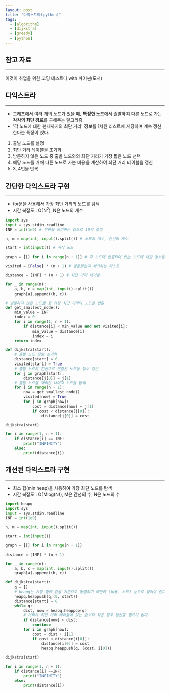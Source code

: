 ```yaml
---
layout: post
title: "다익스트라(python)"
tags:
  - [algorithm]
  - [dijkstra]
  - [greedy]
  - [python]
---
```


## 참고 자료

---

이것이 취업을 위한 코딩 테스트다 with 파이썬(도서)

## 다익스트라

---

- 그래프에서 여러 개의 노드가 있을 때, **특정한 노드**에서 출발하여 다른 노드로 가는 **각각의 최단 경로**를 구해주는 알고리즘.
- '각 노드에 대한 현재까지의 최단 거리' 정보를 1차원 리스트에 저장하며 계속 갱신한다는 특징이 있다.

1. 출발 노드를 설정
1. 최단 거리 테이블을 초기화
1. 방문하지 않은 노드 중 출발 노드와의 최단 거리가 가장 짧은 노드 선택
1. 해당 노드를 거쳐 다른 노드로 가는 비용을 계산하여 최단 거리 테이블을 갱신
1. 3, 4번을 반복

## 간단한 다익스트라 구현

---

- for문을 사용해서 가장 최단 거리의 노드를 탐색
- 시간 복잡도 : O(N<sup>2</sup>), N은 노드의 개수

```python
import sys
input = sys.stdin.readline
INF = int(1e9) # 무한을 의미하는 값으로 10억 설정

n, m = map(int, input().split()) # 노드의 개수, 간선의 개수

start = int(input()) # 시작 노드

graph = [[] for i in range(n + 1)] # 각 노드에 연결되어 있는 노드에 대한 정보를 담은 리스트

visited = [False] * (n + 1) # 방문했는지 체크하는 리스트

distance = [INF] * (n + 1) # 최단 거리 테이블

for _ in range(m):
    a, b, c = map(int, input().split())
    graph[a].append((b, c))

# 방문하지 않은 노드들 중 가장 최단 거리의 노드를 반환
def get_smallest_node():
    min_value = INF
    index = 0
    for i in range(1, n + 1):
        if distance[i] < min_value and not visited[i]:
            min_value = distance[i]
            index = i
    return index

def dijkstra(start):
    # 출발 노드 정보 초기화
    distance[start] = 0
    visited[start] = True
    # 출발 노드의 간선으로 연결된 노드들 정보 갱신
    for j in graph[start]:
        distance[j[0]] = j[1]
    # 출발 노드를 제외한 나머지 노드들 탐색
    for i in range(n - 1):
        now = get_smallest_node()
        visited[now] = True
        for j in graph[now]:
            cost = distance[now] + j[1]
            if cost < distance[j[0]]:
                distance[j[0]] = cost

dijkstra(start)

for i in range(1, n + 1):
    if distance[i] == INF:
        print("INFINITY")
    else:
        print(distance[i])
```

## 개선된 다익스트라 구현

---

- 최소 힙(min heap)을 사용하여 가장 최단 노드를 탐색
- 시간 복잡도 : O(Mlog(N)), M은 간선의 수, N은 노드의 수

```python
import heapq
import sys
input = sys.stdin.readline
INF = int(1e9)

n, m = map(int, input().split())

start = int(input())

graph = [[] for i in range(n + 1)]

distance = [INF] * (n + 1)

for _ in range(m):
    a, b, c = map(int, input().split())
    graph[a].append((b, c))

def dijkstra(start):
    q = []
    # heapq는 가장 앞에 값을 기준으로 정렬하기 때문에 (비용, 노드) 순으로 넣어야 한다.
    heapq.heappush(q,(0, start))
    distance[start] = 0
    while q:
        dist, now = heapq.heappop(q)
        # 거리가 최단 거리 테이블에 있는 값보다 작은 경우 갱신할 필요가 없다.
        if distance[now] < dist:
            continue
        for i in graph[now]:
            cost = dist + i[1]
            if cost < distance[i[0]]:
                distance[i[0]] = cost
                heapq.heappush(q, (cost, i[0]))

dijkstra(start)

for i in range(1, n + 1):
    if distance[i] ==INF:
        print("INFINITY")
    else:
        print(distance[i])
```
